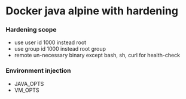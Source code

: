 # Docker java alpine with hardening
### Hardening scope
- use user id 1000 instead root
- use group id 1000 instead root group
- remote un-necessary binary except bash, sh, curl for health-check
### Environment injection
- JAVA_OPTS
- VM_OPTS
